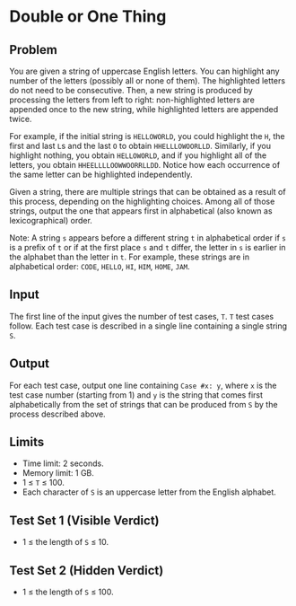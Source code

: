 # Double or One Thing

## Problem

You are given a string of uppercase English letters. You can highlight any number of the letters (possibly all or none of them). The highlighted letters do not need to be consecutive. Then, a new string is produced by processing the letters from left to right: non-highlighted letters are appended once to the new string, while highlighted letters are appended twice.

For example, if the initial string is `HELLOWORLD`, you could highlight the `H`, the first and last `L`s and the last `O` to obtain `HHELLLOWOORLLD`. Similarly, if you highlight nothing, you obtain `HELLOWORLD`, and if you highlight all of the letters, you obtain `HHEELLLLOOWWOORRLLDD`. Notice how each occurrence of the same letter can be highlighted independently.

Given a string, there are multiple strings that can be obtained as a result of this process, depending on the highlighting choices. Among all of those strings, output the one that appears first in alphabetical (also known as lexicographical) order.

Note: A string `s` appears before a different string `t` in alphabetical order if `s` is a prefix of `t` or if at the first place `s` and `t` differ, the letter in `s` is earlier in the alphabet than the letter in `t`. For example, these strings are in alphabetical order: `CODE`, `HELLO`, `HI`, `HIM`, `HOME`, `JAM`.

## Input

The first line of the input gives the number of test cases, `T`. `T` test cases follow. Each test case is described in a single line containing a single string `S`.

## Output

For each test case, output one line containing `Case #x: y`, where `x` is the test case number (starting from 1) and `y` is the string that comes first alphabetically from the set of strings that can be produced from `S` by the process described above.

## Limits

* Time limit: 2 seconds.
* Memory limit: 1 GB.
* 1 ≤ `T` ≤ 100.
* Each character of `S` is an uppercase letter from the English alphabet.

## Test Set 1 (Visible Verdict)

* 1 ≤ the length of `S` ≤ 10.

## Test Set 2 (Hidden Verdict)

* 1 ≤ the length of `S` ≤ 100.
